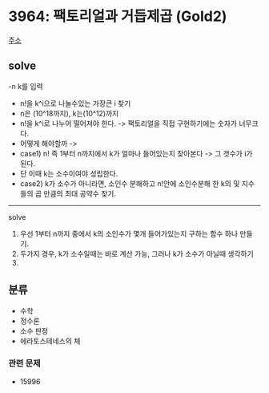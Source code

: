 # 3964: 팩토리얼과 거듭제곱 (Gold2)
[주소](https://www.acmicpc.net/problem/3964)

## solve
-n k를 입력
- n!을 k^i으로 나눌수있는 가장큰 i 찾기
- n은 (10^18까지), k는(10^12)까지
- n!을 k^i로 나누어 떨어져야 한다. -> 팩토리얼을 직접 구현하기에는 숫자가 너무크다.
- 어떻게 해야할까 -> 
- case1) n! 즉 1부터 n까지에서 k가 얼마나 들어있는지 찾아본다 -> 그 갯수가 i가 된다.
- 단 이때 k는 소수이여야 성립한다.
- case2) k가 소수가 아니라면, 소인수 분해하고 n!안에 소인수분해 한 k의 및 지수들의 곱 만큼의 최대 공약수 찾기.
----
solve 
1. 우선 1부터 n까지 중에서 k의 소인수가 몇개 들어가있는지 구하는 함수 하나 만들기.
2. 두가지 경우, k가 소수일때는 바로 계산 가능, 그러나 k가 소수가 아닐때 생각하기
3. 
## 분류
- 수학
- 정수론
- 소수 판정
- 에라토스테네스의 체

### 관련 문제
- 15996

